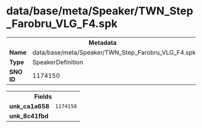 <h1>data/base/meta/Speaker/TWN_Step_Farobru_VLG_F4.spk</h1><table><tr><th colspan="100%">Metadata</th></tr><tr><td><b>Name</b></td><td>data/base/meta/Speaker/TWN_Step_Farobru_VLG_F4.spk</td></tr><tr><td><b>Type</b></td><td>SpeakerDefinition</td></tr><tr><td><b>SNO ID</b></td><td>1174150</td></tr></table>

<table><tr><th colspan="100%">Fields</th></tr><tr><td><b>unk_ca1a658</b></td><td><code>1174150</code></td></tr><tr><td><b>unk_8c41fbd</b></td><td></td></tr></table>

